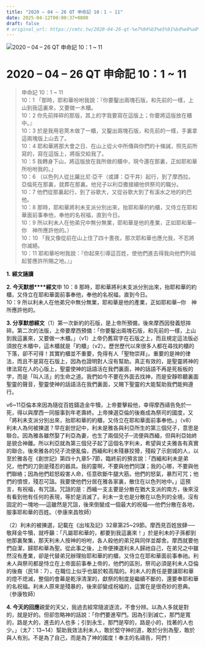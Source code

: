 ```yaml
---
title: "2020 – 04 – 26 QT 申命記 10：1 ~ 11"
date: 2025-04-12T00:00:37+0800
draft: false
# original_url: https://cmtc.tw/2020-04-26-qt-%e7%94%b3%e5%91%bd%e8%a8%98-10%ef%bc%9a1-11
---
```


![2020 – 04 – 26 QT 申命記 10：1 ~ 11](/images/qt.jpg   "2020 – 04 – 26 QT 申命記 10：1 ~ 11")

# 2020 – 04 – 26 QT 申命記 10：1 ~ 11

> 申命記 10：1 ~ 11  
> 10：1 「那時，耶和華吩咐我說：『你要鑿出兩塊石版，和先前的一樣，上山到我這裏來，又要做一木櫃。  
> 10：2 你先前摔碎的那版，其上的字我要寫在這版上；你要將這版放在櫃中。』  
> 10：3 於是我用皂莢木做了一櫃，又鑿出兩塊石版，和先前的一樣，手裏拿這兩塊版上山去了。  
> 10：4 耶和華將那大會之日、在山上從火中所傳與你們的十條誡，照先前所寫的，寫在這版上，將版交給我了。  
> 10：5 我轉身下山，將這版放在我所做的櫃中，現今還在那裏，正如耶和華所吩咐我的。」  
> 10：6 （以色列人從比羅比尼‧亞干（或譯：亞干井）起行，到了摩西拉。亞倫死在那裏，就葬在那裏。他兒子以利亞撒接續他供祭司的職分。  
> 10：7 他們從那裏起行，到了谷歌大，又從谷歌大到了有溪水之地的約巴他。  
> 10：8 那時，耶和華將利未支派分別出來，抬耶和華的約櫃，又侍立在耶和華面前事奉他，奉他的名祝福，直到今日。  
> 10：9 所以利未人在他弟兄中無分無業，耶和華是他的產業，正如耶和華─你　神所應許他的。）  
> 10：10 「我又像從前在山上住了四十晝夜。那次耶和華也應允我，不忍將你滅絕。  
> 10：11 耶和華吩咐我說：『你起來引導這百姓，使他們進去得我向他們列祖起誓應許所賜之地。』」

**1.** **經文誦讀**

**2. 今天默想****經文**申 10：8 那時，耶和華將利未支派分別出來，抬耶和華的約櫃，又侍立在耶和華面前事奉他，奉他的名祝福，直到今日。  
10：9 所以利未人在他弟兄中無分無業，耶和華是他的產業，正如耶和華─你　神所應許他的。

**3. 分享默想經文**（1）第一次新約的石版，是上帝所預備，後來摩西因發義怒摔碎。第二次的法版，上帝要摩西預備：「你要鑿出兩塊石版，和先前的一樣，上山到我這裏來，又要做一木櫃。」（v1）上帝仍舊寫字在石版之上，而且規定這法版必須放在木櫃中，這木櫃就是「約櫃」（v2）。歷世歷代以來很多人都在尋找約櫃的下落，卻不可得！其實約櫃並不重要，免得有人「聖物崇拜」。重要的是神的律法，而且不是寫在石版上，因為也證明對人沒有幫助。真正有效的，是聖靈將神的律法寫在人的心版上，聖靈使神的話語活在我們裏面，神的話語不再是死板板的字，而是「叫人活」的生命之道。我們如今不要在外面去找神，而是安靜聆聽裏面聖靈的聲音，聖靈使神的話語活在我們裏面，又賜下聖靈的大能幫助我們能夠遵行。

v6~11亞倫本來因為隨從百姓鑄造金牛犢，上帝要擊殺他，幸得摩西禱告免於一死，得以與摩西一同服事到年老壽終。上帝揀選亞倫的後裔成為祭司的國度，又「將利未支派分別出來，抬耶和華的約櫃，又侍立在耶和華面前事奉他。」（v8）利未人為何被揀選？早在創世記中，利未是雅各與利亞所生的第三個兒子，意思是聯合。因為雅各雖然娶了利亞為妻，也生了兩個兒子─流便與西緬，但與利亞始終是貌合神離。所以利亞就為第三個兒子起了這個名字利未，希望與丈夫雅各有真實的聯合。後來雅各的兒子流便亂倫，西緬和利未殘暴狡猾，殘殺了示劍城的人，以至於雅各在《創世記》第四十九章5-7節，臨終前的預言說：「西緬和利未是弟兄，他們的刀劍是殘忍的器具。我的靈啊，不要與他們同謀；我的心哪，不要與他們聯絡；因為他們趁怒殺害人命，任意砍斷牛腿大筋。他們的怒氣，暴烈可咒；他們的憤恨，殘忍可詛。我要使他們分居在雅各家裏，散住在以色列地中。」這預言，有祝福，有咒詛。咒詛的是：西緬一支主要是分散在猶大支派的南方，後來沒有看到他有任何的表現，等於是消滅了。利未一支也是分散在以色列的全境，沒有固定的一塊地──這雖然是咒詛，後來倒變成一個最大的祝福──他們分散在各地，服事耶和華的百姓。（參康來昌牧師）

（2）利未的被揀選，記載在《出埃及記》32章第25~29節。摩西見百姓放肆──敬拜金牛犢，就呼籲：「凡屬耶和華的，都要到我這裏來！」於是利未的子孫都到他那裏聚集，那天利未人按神的吩咐，各人殺他的弟兄與同伴並鄰舍。摩西就要他們自潔，歸耶和華為聖。從此事之後，上帝便揀選利未人歸祂自己，在弟兄之中雖然沒有產業，卻是代替弟兄辦理抬耶和華的約櫃，又侍立在耶和華面前事奉祂。利未人與祭司都是恃立在上帝面前事奉上帝的，他們的區別，祭司必須是利未人亞倫的後裔（民18：7），在職位上似乎也屬於較高階的。利未人的責任是要讓耶和華的燈不熄滅，整個的會幕是乾淨清潔的，獻祭的制度是繼續不斷的，還要奉耶和華的名祝福。利未人原來是殘暴的，後來卻變成祝福的，這實在是很奇妙的恩典。（參康牧師）

**4. 今天的回應**親愛的天父，我過去經常隨波逐流，不會分辨。以為人多就是對的，就是好的。但卻忽略神的話說：「你們要進窄門。因為引到滅亡，那門是寬的，路是大的，進去的人也多；引到永生，那門是窄的，路是小的，找著的人也少。」（太7：13~14）幫助我效法利未人，敢於堅守神的道，敢於分別為聖，敢於與人有別。不是為了自己，而是為了神的國度！奉主的名禱告，阿們！